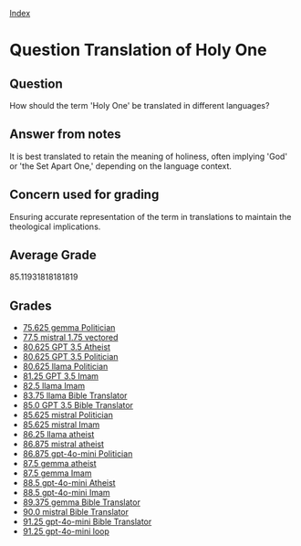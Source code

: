 
[Index](../../index.md)
# Question Translation of Holy One
## Question
How should the term 'Holy One' be translated in different languages?

## Answer from notes
It is best translated to retain the meaning of holiness, often implying 'God' or 'the Set Apart One,' depending on the language context.

## Concern used for grading
Ensuring accurate representation of the term in translations to maintain the theological implications.

## Average Grade
85.11931818181819

## Grades
 * [75.625 gemma Politician](../answers/gemma_Politician/Translation_of_Holy_One.md)
 * [77.5 mistral 1.75 vectored](../answers/mistral_1.75_vectored/Translation_of_Holy_One.md)
 * [80.625 GPT 3.5 Atheist](../answers/GPT_3.5_Atheist/Translation_of_Holy_One.md)
 * [80.625 GPT 3.5 Politician](../answers/GPT_3.5_Politician/Translation_of_Holy_One.md)
 * [80.625 llama Politician](../answers/llama_Politician/Translation_of_Holy_One.md)
 * [81.25 GPT 3.5 Imam](../answers/GPT_3.5_Imam/Translation_of_Holy_One.md)
 * [82.5 llama Imam](../answers/llama_Imam/Translation_of_Holy_One.md)
 * [83.75 llama Bible Translator](../answers/llama_Bible_Translator/Translation_of_Holy_One.md)
 * [85.0 GPT 3.5 Bible Translator](../answers/GPT_3.5_Bible_Translator/Translation_of_Holy_One.md)
 * [85.625 mistral Politician](../answers/mistral_Politician/Translation_of_Holy_One.md)
 * [85.625 mistral Imam](../answers/mistral_Imam/Translation_of_Holy_One.md)
 * [86.25 llama atheist](../answers/llama_atheist/Translation_of_Holy_One.md)
 * [86.875 mistral atheist](../answers/mistral_atheist/Translation_of_Holy_One.md)
 * [86.875 gpt-4o-mini Politician](../answers/gpt-4o-mini_Politician/Translation_of_Holy_One.md)
 * [87.5 gemma atheist](../answers/gemma_atheist/Translation_of_Holy_One.md)
 * [87.5 gemma Imam](../answers/gemma_Imam/Translation_of_Holy_One.md)
 * [88.5 gpt-4o-mini Atheist](../answers/gpt-4o-mini_Atheist/Translation_of_Holy_One.md)
 * [88.5 gpt-4o-mini Imam](../answers/gpt-4o-mini_Imam/Translation_of_Holy_One.md)
 * [89.375 gemma Bible Translator](../answers/gemma_Bible_Translator/Translation_of_Holy_One.md)
 * [90.0 mistral Bible Translator](../answers/mistral_Bible_Translator/Translation_of_Holy_One.md)
 * [91.25 gpt-4o-mini Bible Translator](../answers/gpt-4o-mini_Bible_Translator/Translation_of_Holy_One.md)
 * [91.25 gpt-4o-mini loop](../answers/gpt-4o-mini_loop/Translation_of_Holy_One.md)
